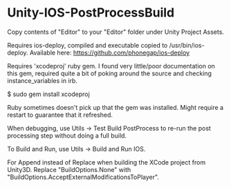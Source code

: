 Unity-IOS-PostProcessBuild
==========================

Copy contents of "Editor" to your "Editor" folder under Unity Project Assets.

Requires ios-deploy, compiled and executable copied to /usr/bin/ios-deploy. Available here:
https://github.com/phonegap/ios-deploy

Requires 'xcodeproj' ruby gem. I found very little/poor documentation on this gem, required quite a bit of poking around the source and checking instance_variables in irb.

$ sudo gem install xcodeproj

Ruby sometimes doesn't pick up that the gem was installed. Might require a restart to guarantee that it refreshed.

When debugging, use Utils -> Test Build PostProcess to re-run the post processing step without doing a full build.

To Build and Run, use Utils -> Build and Run IOS.

For Append instead of Replace when building the XCode project from Unity3D. Replace "BuildOptions.None" with "BuildOptions.AcceptExternalModificationsToPlayer".
